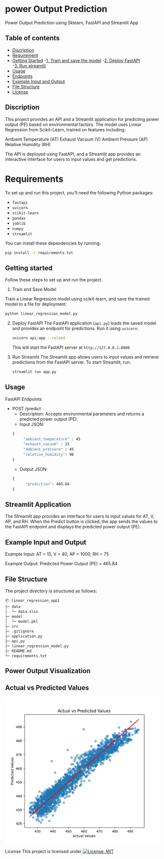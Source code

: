 # power Output Prediction
Power Output Prediction using Sklearn, FastAPI and Streamlit App

## Table of contents
- [Discription](#description)
- [Requirement](#requirement)
- [Getting Started](#getting_startted)
   -[1. Train and save the model](#1-train-and-save-the-model)
   -[2. Deploy FastAPI](#2-deploy-fastapi)  
   -[3. Run streamlit](#3-streamlit)
- [Usage](#usage)
- [Endpoints](#endpoints)
- [Example Input and Output](#example-input-and-output)
- [File Structure](#file-structure)
- [License](#license)

## Discription
This project provides an API and a Streamlit application for predicting power output (PE) based on environmental factors. The model uses Linear Regression from Scikit-Learn, trained on features including:

Ambient Temperature (AT)
Exhaust Vacuum (V)
Ambient Pressure (AP)
Relative Humidity (RH)

The API is deployed using FastAPI, and a Streamlit app provides an interactive interface for users to input values and get predictions.

# Requirements
To set up and run this project, you’ll need the following Python packages:

- `fastapi`
- `uvicorn`   
- `scikit-learn`
- `pandas`
- `joblib`
- `numpy`
- `streamlit`

You can install these dependencies by running:
```bash
pip install -r requirements.txt
```

## Getting started
Follow these steps to set up and run the project.

1. Train and Save Model

Train a Linear Regression model using scikit-learn, and save the trained model to a file for deployment:
```bash
python linear_regression_model.py
```
2. Deploy FastAPI 
    The FastAPI application (`api.py`) loads the saved model and provides an endpoint for predictions. Run it using `uvicorn`:
    ```bash
    uvicorn api:app --reload
    ```
    This will start the FastAPI server at `http://127.0.0.1:8000`

3. Run Streamlit 
   The Streamlit app allows users to input values and retrieve predictions from the FastAPI server. To start Streamlit, run:
   ```bash
   streamlit run app.py
   ```

## Usage

FastAPI Endpoints
- POST /predict
  - Description: Accepts environmental parameters and returns a predicted power output (PE).
  - Input JSON:
  ```bash
  {
       "ambient_temperature" : 45
       "exhaust_vacuum" : 23
       "ambient_pressure" : 45
       "reletive_humidity": 90  
  } 
  ```
  - Output JSON:
  ```bash
  {
        "prediction": 465.84
  }
  ```

## Streamlit Application

The Streamlit app provides an interface for users to input values for AT, V, AP, and RH. When the Predict button is clicked, the app sends the values to the FastAPI endpoint and displays the predicted power output (PE).

## Example Input and Output
Example Input: 
AT = 15, V = 40, AP = 1000, RH = 75

Example Output: 
Predicted Power Output (PE) = 465.84


## File Structure
The project directory is structured as follows:

```
📦 linear_regression_app1
├─ data
│  └─ data.xlsx
├─ model
│  └─ model.pkl
├─ src
├─ .gitignore
├─ application.py
├─ api.py
├─ linear_regression_model.py
├─ README.md
└─ requirements.txt
```

## Power Output Visualization

## Actual vs Predicted Values
![Training and Validation Loss](src/Figure_1.png)

License
This project is licensed under [![License: MIT](...)](...)